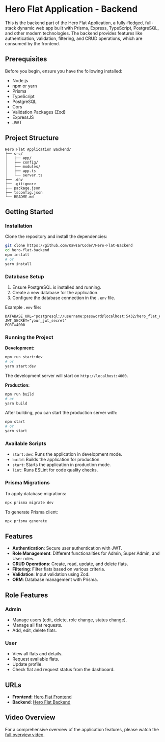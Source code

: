 # Hero Flat Application - Backend

This is the backend part of the Hero Flat Application, a fully-fledged, full-stack dynamic web app built with Prisma, Express, TypeScript, PostgreSQL, and other modern technologies. The backend provides features like authentication, validation, filtering, and CRUD operations, which are consumed by the frontend.

## Prerequisites

Before you begin, ensure you have the following installed:

- Node.js
- npm or yarn
- Prisma
- TypeScript
- PostgreSQL
- Cors
- Validation Packages (Zod)
- ExpressJS
- JWT

## Project Structure

```
Hero Flat Application Backend/
├── src/
│   ├── app/
│   ├── config/
│   ├── modules/
│   ├── app.ts
│   └── server.ts
├── .env
├── .gitignore
├── package.json
├── tsconfig.json
└── README.md
```

## Getting Started

### Installation

Clone the repository and install the dependencies:

```bash
git clone https://github.com/KawsarCoder/Hero-Flat-Backend
cd hero-flat-backend
npm install
# or
yarn install
```

### Database Setup

1. Ensure PostgreSQL is installed and running.
2. Create a new database for the application.
3. Configure the database connection in the `.env` file.

Example `.env` file:

```
DATABASE_URL="postgresql://username:password@localhost:5432/hero_flat_db"
JWT_SECRET="your_jwt_secret"
PORT=4000
```

### Running the Project

**Development:**

```bash
npm run start:dev
# or
yarn start:dev
```

The development server will start on `http://localhost:4000`.

**Production:**

```bash
npm run build
# or
yarn build
```

After building, you can start the production server with:

```bash
npm start
# or
yarn start
```

### Available Scripts

- `start:dev`: Runs the application in development mode.
- `build`: Builds the application for production.
- `start`: Starts the application in production mode.
- `lint`: Runs ESLint for code quality checks.

### Prisma Migrations

To apply database migrations:

```bash
npx prisma migrate dev
```

To generate Prisma client:

```bash
npx prisma generate
```

## Features

- **Authentication**: Secure user authentication with JWT.
- **Role Management**: Different functionalities for Admin, Super Admin, and User roles.
- **CRUD Operations**: Create, read, update, and delete flats.
- **Filtering**: Filter flats based on various criteria.
- **Validation**: Input validation using Zod.
- **ORM**: Database management with Prisma.

## Role Features

### Admin

- Manage users (edit, delete, role change, status change).
- Manage all flat requests.
- Add, edit, delete flats.

### User

- View all flats and details.
- Request available flats.
- Update profile.
- Check flat and request status from the dashboard.

## URLs

- **Frontend**: [Hero Flat Frontend](https://hero-flat-frontend.vercel.app/)
- **Backend**: [Hero Flat Backend](https://hero-flat-backend.vercel.app/)

## Video Overview

For a comprehensive overview of the application features, please watch the [full overview video](https://drive.google.com/file/d/1uOCoHrM12E6NOYDOs-EX1GGgLE-2iY9n/view?usp=sharing).
